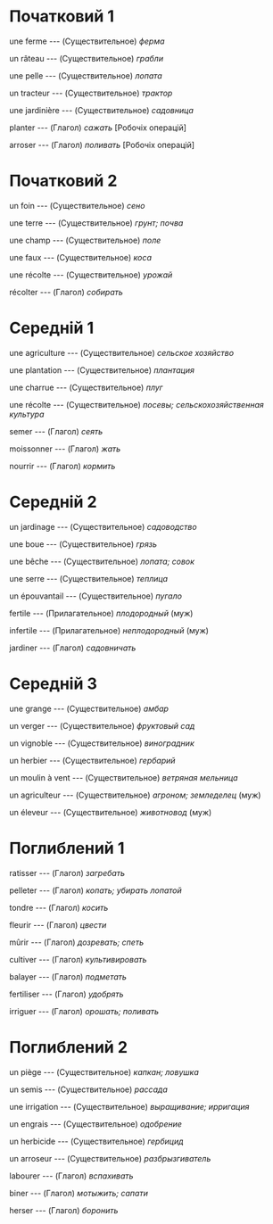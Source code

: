 # Початковий 1

une ferme --- (Существительное)
*ферма*



un râteau --- (Существительное)
*грабли*



une pelle --- (Существительное)
*лопата*



un tracteur --- (Существительное)
*трактор*



une jardinière --- (Существительное)
*садовница*



planter --- (Глагол)
*сажать* [Робочіх операцій]



arroser --- (Глагол)
*поливать* [Робочіх операцій]



# Початковий 2

un foin --- (Существительное)
*сено*



une terre --- (Существительное)
*грунт; почва*



une champ --- (Существительное)
*поле*



une faux --- (Существительное)
*коса*



une récolte --- (Существительное)
*урожай*



récolter --- (Глагол)
*собирать*



# Середній 1

une agriculture --- (Существительное)
*сельское хозяйство*



une plantation --- (Существительное)
*плантация*



une charrue --- (Существительное)
*плуг*



une récolte --- (Существительное)
*посевы; сельскохозяйственная культура*



semer --- (Глагол)
*сеять*



moissonner --- (Глагол)
*жать*



nourrir --- (Глагол)
*кормить*



# Середній 2

un jardinage --- (Существительное)
*садоводство*



une boue --- (Существительное)
*грязь*



une bêche --- (Существительное)
*лопата; совок*



une serre --- (Существительное)
*теплица*



un épouvantail --- (Существительное)
*пугало*



fertile --- (Прилагательное)
*плодородный* (муж)



infertile --- (Прилагательное)
*неплодородный* (муж)



jardiner --- (Глагол)
*садовничать*



# Середній 3

une grange --- (Существительное)
*амбар*



un verger --- (Существительное)
*фруктовый сад*



un vignoble --- (Существительное)
*виноградник*



un herbier --- (Существительное)
*гербарий*



un moulin à vent --- (Существительное)
*ветряная мельница*



un agriculteur --- (Существительное)
*агроном; земледелец* (муж)



un éleveur --- (Существительное)
*животновод* (муж)



# Поглиблений 1

ratisser --- (Глагол)
*загребать*



pelleter --- (Глагол)
*копать; убирать лопатой*



tondre --- (Глагол)
*косить*



fleurir --- (Глагол)
*цвести*



mûrir --- (Глагол)
*дозревать; спеть*



cultiver --- (Глагол)
*культивировать*



balayer --- (Глагол)
*подметать*



fertiliser --- (Глагол)
*удобрять*



irriguer --- (Глагол)
*орошать; поливать*



# Поглиблений 2

un piège --- (Существительное)
*капкан; ловушка*



un semis --- (Существительное)
*рассада*



une irrigation --- (Существительное)
*выращивание; ирригация*



un engrais --- (Существительное)
*одобрение*



un herbicide --- (Существительное)
*гербицид*



un arroseur --- (Существительное)
*разбрызгиватель*



labourer --- (Глагол)
*вспахивать*



biner --- (Глагол)
*мотыжить; сапати*



herser --- (Глагол)
*боронить*